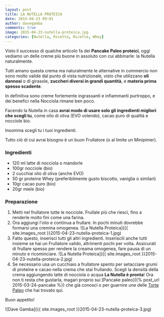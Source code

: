 ```yaml
---
layout: post
title: LA NUTELLA PROTEICA
date: 2015-04-23 09:01
author: davegamba
comments: true
image: 2015-04-23-nutella-proteica.jpg
categories: [Nutella, Ricetta, Ricette, Whey]
---
```


Visto il successo di qualche articolo fa dei **Pancake Paleo proteici**, oggi vediamo un delle creme più buone in assoluto con cui abbinarle: la Nutella naturalmente.

Tutti amano questa crema ma naturalmente le alternative in commercio non sono molto valide dal punto di vista nutrizionale, visto che utilizzano **oli dannosi** o di girasole, **zuccheri diversi in grandi quantità**, e **materia prima spesso scadente**.

In definitiva sono creme fortemente ingrassanti e infiammanti purtroppo, e dei benefici nella Nocciola rimane ben poco.

Facendo la Nutella in casa **avrai modo di usare solo gli ingredienti migliori che scegli tu**, come olio di oliva (EVO volendo), cacao puro di qualità e nocciole bio.

Insomma scegli tu i tuoi ingredienti.

Tutto ciò di cui avrai bisogno è un buon Frullatore (o al limite un Minipimer).

### Ingredienti

- 120 ml latte di nocciola o mandorle
- 100gr nocciole (bio)
- 2 cucchiai olio di oliva (anche EVO)
- 50 gr proteine Whey (preferibilmente gusto biscotto, vaniglia o similari)
- 10gr cacao puro (bio)
- 20gr miele (bio)

### Preparazione

1.	Metti nel frullatore tutte le nocciole. Frullale più che riesci, fino a renderle molto fini come una farina.
2.	Ora aggiungi l'olio e continua a frullare. In pochi minuti dovrebbe formarsi una cremina omogenea.
	![La Nutella Proteica]({{ site.images_root }}2015-04-23-nutella-proteica-1.jpg)
3.	Fatto questo, inserisci tutti gli altri ingredienti. Inseriscili anche tutti insieme se hai un Frullatore valido, altrimenti pochi per volta.
	Assicurati di frullare spesso per rendere la creama omogenea, fare pausa di un minuto e ricominciare.
	![La Nutella Proteica]({{ site.images_root }}2015-04-23-nutella-proteica-2.jpg)
4.	Se necessario usa un cucchiaio a frullatore spento per setacciare grumi di proteine e cacao nella crema che stai frullando.
	Scegli la densità della crema aggiungendo latte di nocciola o acqua **La Nutella è pronta**!
	Ora non ti resta che gustarla, magari proprio sui [Pancake paleo]({% post_url 2015-03-24-pancake %}) che già conosci o per guarnire une delle [Torte Paleo](http://www.dolcipaleo.com) che hai trovato qui.

Buon appetito!

![Dave Gamba]({{ site.images_root }}2015-04-23-nutella-proteica-3.jpg)